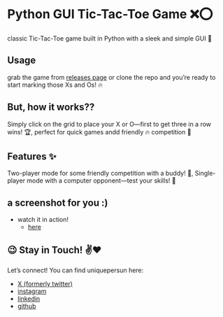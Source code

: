# Python GUI Tic-Tac-Toe Game :x::o:
classic Tic-Tac-Toe game built in Python with a sleek and simple GUI :game_die: 


## Usage
grab the game from [releases page](https://github.com/uniquepersun/python-gui-tic-tac-toe-game/releases) or clone the repo and you’re ready to start marking those Xs and Os! :fire:



## But, how it works??
Simply click on the grid to place your X or O—first to get three in a row wins! :trophy:, perfect for quick games andd friendly :fire: competition :raised_hands:


##  Features :sparkles:
Two-player mode for some friendly competition with a buddy! :two_men_holding_hands:, Single-player mode with a computer opponent—test your skills! :robot:


## a screenshot for you :)
- watch it in action!
    - [here](https://files.slack.com/files-pri/T0266FRGM-F07DME1LEBC/image.png)
 

## :wink: Stay in Touch! :v::heart:
Let’s connect! You can find uniquepersun here:
- [X (formerly twitter)](https://x.com/uniquepersun) <br>
- [instagram](https://instagram.com/uniquepersun) <br>
-  [linkedin](https://https://www.linkedin.com/in/abhay-tomar-53218530b)<br>
- [github](https://github.com/uniquepersun) <br>
